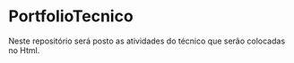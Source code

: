 # PortfolioTecnico
Neste repositório será posto as atividades do técnico que serão colocadas no Html.
